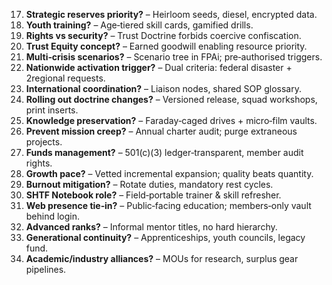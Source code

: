 17. **Strategic reserves priority?** – Heirloom seeds, diesel, encrypted data.  
18. **Youth training?** – Age‑tiered skill cards, gamified drills.  
19. **Rights vs security?** – Trust Doctrine forbids coercive confiscation.  
20. **Trust Equity concept?** – Earned goodwill enabling resource priority.  
21. **Multi‑crisis scenarios?** – Scenario tree in FPAi; pre‑authorised triggers.  
22. **Nationwide activation trigger?** – Dual criteria: federal disaster + 2regional requests.  
23. **International coordination?** – Liaison nodes, shared SOP glossary.  
24. **Rolling out doctrine changes?** – Versioned release, squad workshops, print inserts.  
25. **Knowledge preservation?** – Faraday‑caged drives + micro‑film vaults.  
26. **Prevent mission creep?** – Annual charter audit; purge extraneous projects.  
27. **Funds management?** – 501(c)(3) ledger‑transparent, member audit rights.  
28. **Growth pace?** – Vetted incremental expansion; quality beats quantity.  
29. **Burnout mitigation?** – Rotate duties, mandatory rest cycles.  
30. **SHTF Notebook role?** – Field‑portable trainer & skill refresher.  
31. **Web presence tie‑in?** – Public‑facing education; members‑only vault behind login.  
32. **Advanced ranks?** – Informal mentor titles, no hard hierarchy.  
33. **Generational continuity?** – Apprenticeships, youth councils, legacy fund.  
34. **Academic/industry alliances?** – MOUs for research, surplus gear pipelines.